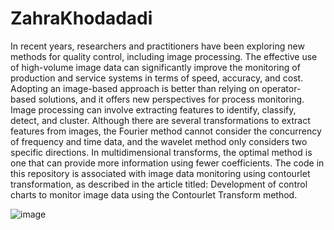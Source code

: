 # ZahraKhodadadi
In recent years, researchers and practitioners have been exploring new methods for quality control, including image processing. The effective use of high-volume image data can significantly improve the monitoring of production and service systems in terms of speed, accuracy, and cost. Adopting an image-based approach is better than relying on operator-based solutions, and it offers new perspectives for process monitoring. Image processing can involve extracting features to identify, classify, detect, and cluster. Although there are several transformations to extract features from images, the Fourier method cannot consider the concurrency of frequency and time data, and the wavelet method only considers two specific directions. In multidimensional transforms, the optimal method is one that can provide more information using fewer coefficients.
The code in this repository is associated with image data monitoring using contourlet transformation, as described in the article titled: Development of control charts to monitor image data using the Contourlet Transform method.





![image](https://github.com/khodadadi126/ZahraKhodadadi-QREI-2023/assets/133666701/1dcdc771-85a3-48fa-80d5-e430859ccb5f)

